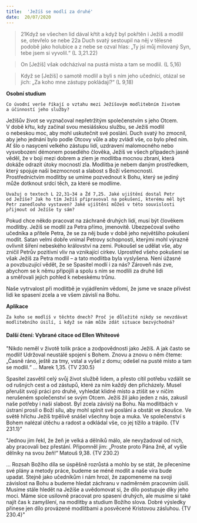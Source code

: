 ```yaml
---
title:  'Ježíš se modlí za druhé'
date:  20/07/2020
---
```


> <p></p>
> 21Když se všechen lid dával křtít a když byl pokřtěn i Ježíš a modlil se, otevřelo se nebe 22a Duch svatý sestoupil na něj v tělesné podobě jako holubice a z nebe se ozval hlas: „Ty jsi můj milovaný Syn, tebe jsem si vyvolil.“ (L 3,21.22)

> <p></p>
> On [Ježíš] však odcházíval na pustá místa a tam se modlil. (L 5,16)

> <p></p>
> Když se [Ježíš] o samotě modlil a byli s ním jeho učedníci, otázal se jich: „Za koho mne zástupy pokládají?“ (L 9,18)

**Osobní studium**

`Co úvodní verše říkají o vztahu mezi Ježíšovým modlitebním životem a účinností jeho služby?`

Ježíšův život se vyznačoval nepřetržitým společenstvím s jeho Otcem. V době křtu, kdy začínal svou mesiášskou službu, se Ježíš modlil o nebeskou moc, aby mohl uskutečnit své poslání. Duch svatý ho zmocnil, aby jeho jednání bylo podle Otcovy vůle a aby zvládl vše, co bylo před ním. Ať šlo o nasycení velkého zástupu lidí, uzdravení malomocného nebo vysvobození démonem posedlého člověka, Ježíš ve všech případech jasně věděl, že v boji mezi dobrem a zlem je modlitba mocnou zbraní, která dokáže odrazit útoky mocností zla. Modlitba je nebem daným prostředkem, který spojuje naši bezmocnost a slabost s Boží všemocností. Prostřednictvím modlitby se umíme pozvednout k Bohu, který se jediný může dotknout srdcí těch, za které se modlíme.

`Uvažuj o textech L 22,31–34 a Žd 7,25. Jaké ujištění dostal Petr od Ježíše? Jak ho tím Ježíš připravoval na pokušení, kterému měl být Petr zanedlouho vystaven? Jaké ujištění můžeš v této souvislosti přijmout od Ježíše ty sám?`

Pokud chce někdo pracovat na záchraně druhých lidí, musí být člověkem modlitby. Ježíš se modlil za Petra přímo, jmenovitě. Ubezpečoval svého učedníka a přítele Petra, že se za něj bude v době jeho největšího pokušení modlit. Satan velmi dobře vnímal Petrovy schopnosti, kterými mohl výrazně ovlivnit šíření nebeského království na zemi. Pokoušel se udělat vše, aby zničil Petrův pozitivní vliv na vznikající církev. Uprostřed všeho pokušení se však Ježíš za Petra modlil – a tato modlitba byla vyslyšena. Není úžasné a povzbuzující vědět, že se Spasitel modlí i za nás? Zároveň nás zve, abychom se k němu připojili a spolu s ním se modlili za druhé lidi a směřovali jejich pohled k nebeskému trůnu.

Naše vytrvalost při modlitbě je vyjádřením vědomí, že jsme ve snaze přivést lidi ke spasení zcela a ve všem závislí na Bohu.

**Aplikace**

`Za koho se modlíš v těchto dnech? Proč je důležité nikdy se nevzdávat modlitebního úsilí, i když se nám může zdát situace bezvýchodná?`

#### Další čtení: Vybrané citace od Ellen Whiteové

"Nikdo neměl v životě tolik práce a zodpovědnosti jako Ježíš. A jak často se modlil! Udržoval neustálé spojení s Bohem. Znovu a znovu o něm čteme: „Časně ráno, ještě za tmy, vstal a vyšel z domu; odešel na pusté místo a tam se modlil.“ ...  Marek 1,35. {TV 230.5}

Spasitel zasvětil celý svůj život službě lidem, a přesto cítil potřebu vzdálit se od rušných cest a od zástupů, které za ním každý den přicházely. Musel přerušit svoji práci pro druhé, vyhledat klidné místo a ztišit se v ničím nerušeném společenství se svým Otcem. Ježíš žil jako jeden z nás, zakusil naše potřeby i naši slabost. Byl zcela závislý na Bohu. Na modlitbách v ústraní prosil o Boží sílu, aby mohl splnit své poslání a obstát ve zkoušce. Ve světě hříchu Ježíš trpělivě snášel všechny boje a muka. Ve společenství s Bohem nalézal útěchu a radost a odkládal vše, co jej tížilo a trápilo. {TV 231.1}"

"Jednou jim řekl, že žeň je velká a dělníků málo, ale nevyžadoval od nich, aby pracovali bez přestání. Připomněl jim: „Proste proto Pána žně, ať vyšle dělníky na svou žeň!“ Matouš 9,38. {TV 230.2}

... Rozsah Božího díla se úspěšně rozrůstá a mohlo by se stát, že přeceníme své plány a metody práce, budeme se méně modlit a naše víra bude upadat. Stejně jako učedníkům i nám hrozí, že zapomeneme na svoji závislost na Bohu a budeme hledat záchranu v nadměrném pracovním úsilí. Musíme stále hledět na Ježíše a uvědomovat si, že dílo postupuje díky jeho moci. Máme sice usilovně pracovat pro spasení druhých, ale musíme si také najít čas k zamyšlení, na modlitby a studium Božího slova. Dobré výsledky přinese jen dílo provázené modlitbami a posvěcené Kristovou zásluhou. {TV 230.4}"